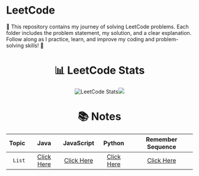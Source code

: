 # LeetCode
🧠 This repository contains my journey of solving LeetCode problems. Each folder includes the problem statement, my solution, and a clear explanation. Follow along as I practice, learn, and improve my coding and problem-solving skills! 🚀
<div align='center' >
 
# 📊 LeetCode Stats
 ![LeetCode Stats](https://leetcard.jacoblin.cool/routhkiranbabu?theme=dark&font=baloo&ext=heatmap)![](https://leetcard.jacoblin.cool/routhkiranbabu?ext=activity)
</div>


<div align = center width = 100%>
 
# 📚 Notes
| Topic | Java | JavaScript | Python |Remember Sequence|
| ---: | :--: | :--: | :--: | :--: |
| `List` | [Click Here](https://github.com/RouthKiranBabu/LeetCode/tree/main/1.%20Two%20Sum/Notes/List%20Methods/Java) | [Click Here](https://github.com/RouthKiranBabu/LeetCode/tree/main/1.%20Two%20Sum/Notes/List%20Methods/JavaScript) | [Click Here](https://github.com/RouthKiranBabu/LeetCode/tree/main/1.%20Two%20Sum/Notes/List%20Methods/Python) | [Click Here](https://github.com/RouthKiranBabu/LeetCode/blob/main/1.%20Two%20Sum/Notes/List%20Methods/Remember%20List%20Sequence.pdf) |
</div>

